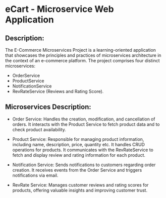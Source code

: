 # eCart - Microservice Web Application

## Description:
The E-Commerce Microservices Project is a learning-oriented application that showcases the principles and practices of 
microservices architecture in the context of an e-commerce platform. The project comprises four distinct microservices: 
- OrderService
- ProductService
- NotificationService
- RevRateService (Reviews and Rating Score).

## Microservices Description:

- Order Service: Handles the creation, modification, and cancellation of orders. It interacts with the Product Service 
to fetch product data and to check product availability.

- Product Service: Responsible for managing product information, including name, description, price, quantity etc. It 
handles CRUD operations for products. It communicates with the RevRateService to fetch and display review and rating 
information for each product.

- Notification Service: Sends notifications to customers regarding order creation. It receives events from the Order 
Service and triggers notifications via email.

- RevRate Service: Manages customer reviews and rating scores for products, offering valuable insights and improving 
customer trust.
